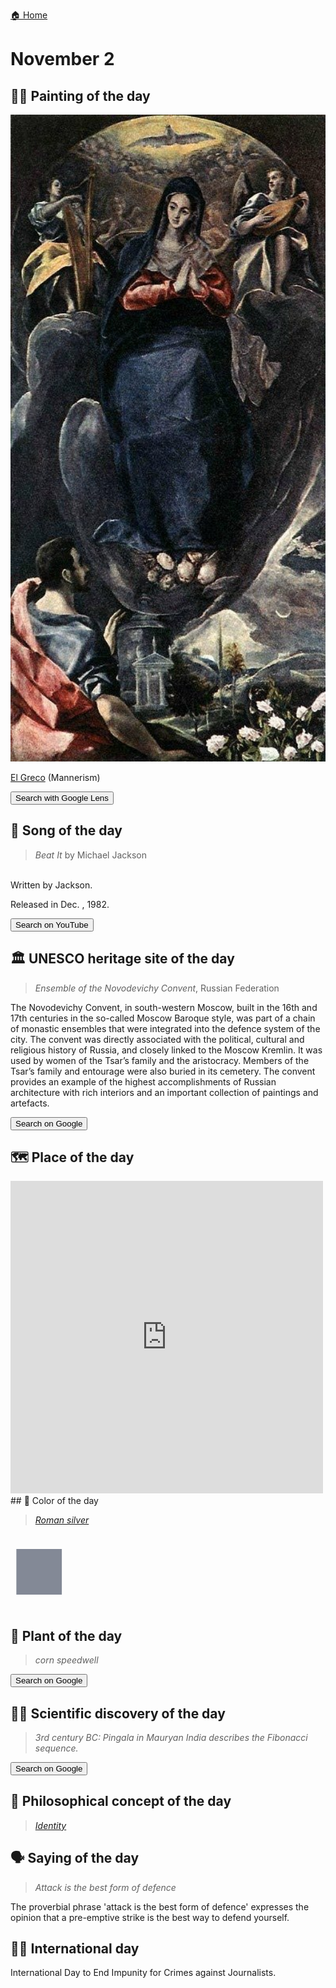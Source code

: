 
[🏠 Home](../../index.md)

# November 2

## 🧑‍🎨 Painting of the day

<img width="600" src="../img/El_Greco_3.jpg">

[El Greco](http://en.wikipedia.org/wiki/El_Greco) (Mannerism)

<button class="btn btn-success"
onclick=" window.open('https://lens.google.com/uploadbyurl?url=https://iretes.github.io/one-a-day/data/img/El_Greco_3.jpg','_blank')">
Search with Google Lens
</button>

## 🎼 Song of the day

> *Beat It*
by Michael Jackson

<br />Written by Jackson.

Released in Dec. , 1982.

<button class="btn btn-success"
onclick=" window.open('http://www.youtube.com/search?q=Beat It by Michael Jackson','_blank')">
Search on YouTube
</button>

## 🏛️ UNESCO heritage site of the day

> *Ensemble of the Novodevichy Convent*, Russian Federation

<p>The Novodevichy Convent, in south-western Moscow, built in the 16th and 17th centuries in the so-called Moscow Baroque style, was part of a chain of monastic ensembles that were integrated into the defence system of the city. The convent was directly associated with the political, cultural and religious history of Russia, and closely linked to the Moscow Kremlin. It was used by women of the Tsar&rsquo;s family and the aristocracy. Members of the Tsar&rsquo;s family and entourage were also buried in its cemetery. The convent provides an example of the highest accomplishments of Russian architecture with rich interiors and an important collection of paintings and artefacts.</p>

<button class="btn btn-success"
onclick=" window.open('http://www.google.com/search?q=Ensemble of the Novodevichy Convent','_blank')">
Search on Google
</button>

## 🗺️ Place of the day

<iframe
src="https://www.mapcrunch.com"
name="mapcrunch"
width="500"
height="500"
allowTransparency="true"
scrolling="no"
frameborder="0"
>
</iframe>
## 🎨 Color of the day

> *[Roman silver](https://en.wikipedia.org/wiki/Silver_(color)#Roman_silver)*

<div style="color:#838996; font-size: 100px;">&#9632;</div>

## 🌿 Plant of the day

> *corn speedwell*

<button class="btn btn-success"
onclick=" window.open('http://www.google.com/search?q=corn speedwell','_blank')">
Search on Google
</button>

## 🧑‍🔬 Scientific discovery of the day

> *3rd century BC: Pingala in Mauryan India describes the Fibonacci sequence.*

<button class="btn btn-success"
onclick=" window.open('http://www.google.com/search?q=3rd century BC: Pingala in Mauryan India describes the Fibonacci sequence.','_blank')"> 
Search on Google
</button>

## 💭 Philosophical concept of the day

> *[Identity](https://en.wikipedia.org/wiki/Identity_(philosophy))*

## 🗣️ Saying of the day

> *Attack is the best form of defence*

The proverbial phrase 'attack is the best form of defence' expresses the opinion that a pre-emptive strike is the best way to defend yourself.

## 🏳️‍🌈 International day

International Day to End Impunity for Crimes against Journalists.
